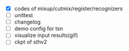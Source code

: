 + [x] codes of mixup/cutmix/register/recognizers
+ [ ] unittest
+ [ ] changelog
+ [ ] demo config for tsn
+ [ ] visualize input results(gif)
+ [ ] ckpt of sthv2